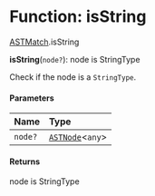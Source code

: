 # Function: isString

[ASTMatch](/auto-docs/editor/modules/ASTMatch.md).isString

**isString**(`node?`): node is StringType

Check if the node is a `StringType`.

#### Parameters

| Name | Type |
| :------ | :------ |
| `node?` | [`ASTNode`](/auto-docs/editor/classes/ASTNode.md)<`any`> |

#### Returns

node is StringType
